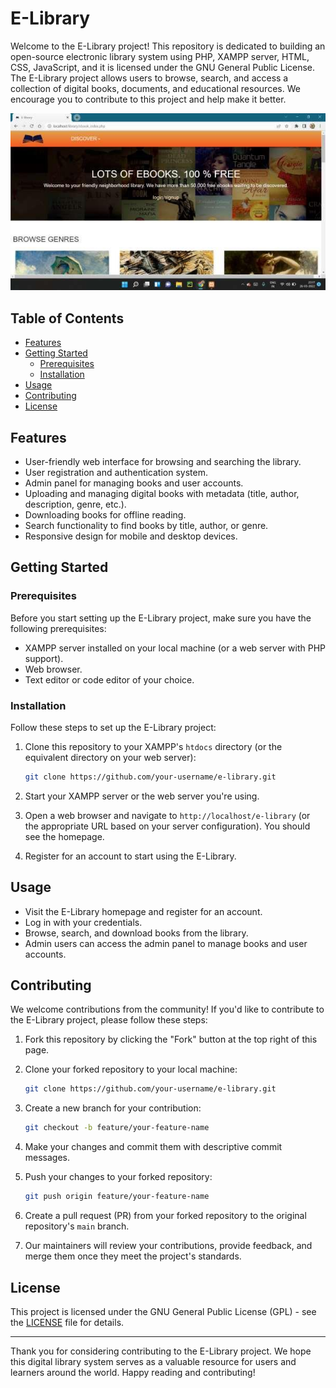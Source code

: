 # E-Library

Welcome to the E-Library project! This repository is dedicated to building an open-source electronic library system using PHP, XAMPP server, HTML, CSS, JavaScript, and it is licensed under the GNU General Public License. The E-Library project allows users to browse, search, and access a collection of digital books, documents, and educational resources. We encourage you to contribute to this project and help make it better.

![E-Library Screenshot](https://github.com/krishnapatidar458/e-Library/blob/main/editbooks/E-library%20project%20report%20Image%5B88%5D.jpg)

## Table of Contents

- [Features](#features)
- [Getting Started](#getting-started)
  - [Prerequisites](#prerequisites)
  - [Installation](#installation)
- [Usage](#usage)
- [Contributing](#contributing)
- [License](#license)

## Features

- User-friendly web interface for browsing and searching the library.
- User registration and authentication system.
- Admin panel for managing books and user accounts.
- Uploading and managing digital books with metadata (title, author, description, genre, etc.).
- Downloading books for offline reading.
- Search functionality to find books by title, author, or genre.
- Responsive design for mobile and desktop devices.

## Getting Started

### Prerequisites

Before you start setting up the E-Library project, make sure you have the following prerequisites:

- XAMPP server installed on your local machine (or a web server with PHP support).
- Web browser.
- Text editor or code editor of your choice.

### Installation

Follow these steps to set up the E-Library project:

1. Clone this repository to your XAMPP's `htdocs` directory (or the equivalent directory on your web server):

   ```bash
   git clone https://github.com/your-username/e-library.git
   ```

2. Start your XAMPP server or the web server you're using.

3. Open a web browser and navigate to `http://localhost/e-library` (or the appropriate URL based on your server configuration). You should see the homepage.

4. Register for an account to start using the E-Library.

## Usage

- Visit the E-Library homepage and register for an account.
- Log in with your credentials.
- Browse, search, and download books from the library.
- Admin users can access the admin panel to manage books and user accounts.

## Contributing

We welcome contributions from the community! If you'd like to contribute to the E-Library project, please follow these steps:

1. Fork this repository by clicking the "Fork" button at the top right of this page.

2. Clone your forked repository to your local machine:

   ```bash
   git clone https://github.com/your-username/e-library.git
   ```

3. Create a new branch for your contribution:

   ```bash
   git checkout -b feature/your-feature-name
   ```

4. Make your changes and commit them with descriptive commit messages.

5. Push your changes to your forked repository:

   ```bash
   git push origin feature/your-feature-name
   ```

6. Create a pull request (PR) from your forked repository to the original repository's `main` branch.

7. Our maintainers will review your contributions, provide feedback, and merge them once they meet the project's standards.

## License

This project is licensed under the GNU General Public License (GPL) - see the [LICENSE](LICENSE) file for details.

---

Thank you for considering contributing to the E-Library project. We hope this digital library system serves as a valuable resource for users and learners around the world. Happy reading and contributing!
